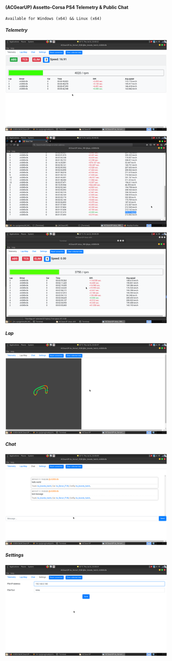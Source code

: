 #### (ACGearUP) Assetto-Corsa PS4 Telemetry & Public Chat

```
Available for Windows (x64) && Linux (x64)
```
##### Telemetry
![telemetry](https://github.com/ch3ll0v3k/ACGearUP/blob/master/imgs/telemetry.png)

![telemetry](https://github.com/ch3ll0v3k/ACGearUP/blob/master/imgs/Spa.Lotus-98t.no-TCS.00:01:57.474.png)

![telemetry](https://github.com/ch3ll0v3k/ACGearUP/blob/master/imgs/Lotus-98t-Spa.png)

##### Lap
![lap-map](https://github.com/ch3ll0v3k/ACGearUP/blob/master/imgs/lap-map.png)

##### Chat
![chat](https://github.com/ch3ll0v3k/ACGearUP/blob/master/imgs/chat.png)

##### Settings
![settings](https://github.com/ch3ll0v3k/ACGearUP/blob/master/imgs/settings.png)


